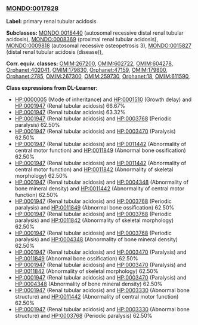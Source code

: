
### [MONDO:0017828](http://purl.obolibrary.org/obo/MONDO_0017828)
**Label:** primary renal tubular acidosis

**Subclasses:** [MONDO:0018440](http://purl.obolibrary.org/obo/MONDO_0018440) (autosomal recessive distal renal tubular acidosis), [MONDO:0008369](http://purl.obolibrary.org/obo/MONDO_0008369) (proximal renal tubular acidosis), [MONDO:0009818](http://purl.obolibrary.org/obo/MONDO_0009818) (autosomal recessive osteopetrosis 3), [MONDO:0015827](http://purl.obolibrary.org/obo/MONDO_0015827) (distal renal tubular acidosis (disease)), 

**Corr. equiv. classes:** [OMIM:267200](http://purl.obolibrary.org/obo/OMIM_267200), [OMIM:602722](http://purl.obolibrary.org/obo/OMIM_602722), [OMIM:604278](http://purl.obolibrary.org/obo/OMIM_604278), [Orphanet:402041](http://www.orpha.net/ORDO/Orphanet_402041), [OMIM:179830](http://purl.obolibrary.org/obo/OMIM_179830), [Orphanet:47159](http://www.orpha.net/ORDO/Orphanet_47159), [OMIM:179800](http://purl.obolibrary.org/obo/OMIM_179800), [Orphanet:2785](http://www.orpha.net/ORDO/Orphanet_2785), [OMIM:267300](http://purl.obolibrary.org/obo/OMIM_267300), [OMIM:259730](http://purl.obolibrary.org/obo/OMIM_259730), [Orphanet:18](http://www.orpha.net/ORDO/Orphanet_18), [OMIM:611590](http://purl.obolibrary.org/obo/OMIM_611590), 

**Class expressions from DL-Learner:**

- [HP:0000005](http://purl.obolibrary.org/obo/HP_0000005) (Mode of inheritance) and [HP:0001510](http://purl.obolibrary.org/obo/HP_0001510) (Growth delay) and [HP:0001947](http://purl.obolibrary.org/obo/HP_0001947) (Renal tubular acidosis) 66.67%
- [HP:0001947](http://purl.obolibrary.org/obo/HP_0001947) (Renal tubular acidosis) 63.32%
- [HP:0001947](http://purl.obolibrary.org/obo/HP_0001947) (Renal tubular acidosis) and [HP:0003768](http://purl.obolibrary.org/obo/HP_0003768) (Periodic paralysis) 62.50%
- [HP:0001947](http://purl.obolibrary.org/obo/HP_0001947) (Renal tubular acidosis) and [HP:0003470](http://purl.obolibrary.org/obo/HP_0003470) (Paralysis) 62.50%
- [HP:0001947](http://purl.obolibrary.org/obo/HP_0001947) (Renal tubular acidosis) and [HP:0011442](http://purl.obolibrary.org/obo/HP_0011442) (Abnormality of central motor function) and [HP:0011849](http://purl.obolibrary.org/obo/HP_0011849) (Abnormal bone ossification) 62.50%
- [HP:0001947](http://purl.obolibrary.org/obo/HP_0001947) (Renal tubular acidosis) and [HP:0011442](http://purl.obolibrary.org/obo/HP_0011442) (Abnormality of central motor function) and [HP:0011842](http://purl.obolibrary.org/obo/HP_0011842) (Abnormality of skeletal morphology) 62.50%
- [HP:0001947](http://purl.obolibrary.org/obo/HP_0001947) (Renal tubular acidosis) and [HP:0004348](http://purl.obolibrary.org/obo/HP_0004348) (Abnormality of bone mineral density) and [HP:0011442](http://purl.obolibrary.org/obo/HP_0011442) (Abnormality of central motor function) 62.50%
- [HP:0001947](http://purl.obolibrary.org/obo/HP_0001947) (Renal tubular acidosis) and [HP:0003768](http://purl.obolibrary.org/obo/HP_0003768) (Periodic paralysis) and [HP:0011849](http://purl.obolibrary.org/obo/HP_0011849) (Abnormal bone ossification) 62.50%
- [HP:0001947](http://purl.obolibrary.org/obo/HP_0001947) (Renal tubular acidosis) and [HP:0003768](http://purl.obolibrary.org/obo/HP_0003768) (Periodic paralysis) and [HP:0011842](http://purl.obolibrary.org/obo/HP_0011842) (Abnormality of skeletal morphology) 62.50%
- [HP:0001947](http://purl.obolibrary.org/obo/HP_0001947) (Renal tubular acidosis) and [HP:0003768](http://purl.obolibrary.org/obo/HP_0003768) (Periodic paralysis) and [HP:0004348](http://purl.obolibrary.org/obo/HP_0004348) (Abnormality of bone mineral density) 62.50%
- [HP:0001947](http://purl.obolibrary.org/obo/HP_0001947) (Renal tubular acidosis) and [HP:0003470](http://purl.obolibrary.org/obo/HP_0003470) (Paralysis) and [HP:0011849](http://purl.obolibrary.org/obo/HP_0011849) (Abnormal bone ossification) 62.50%
- [HP:0001947](http://purl.obolibrary.org/obo/HP_0001947) (Renal tubular acidosis) and [HP:0003470](http://purl.obolibrary.org/obo/HP_0003470) (Paralysis) and [HP:0011842](http://purl.obolibrary.org/obo/HP_0011842) (Abnormality of skeletal morphology) 62.50%
- [HP:0001947](http://purl.obolibrary.org/obo/HP_0001947) (Renal tubular acidosis) and [HP:0003470](http://purl.obolibrary.org/obo/HP_0003470) (Paralysis) and [HP:0004348](http://purl.obolibrary.org/obo/HP_0004348) (Abnormality of bone mineral density) 62.50%
- [HP:0001947](http://purl.obolibrary.org/obo/HP_0001947) (Renal tubular acidosis) and [HP:0003330](http://purl.obolibrary.org/obo/HP_0003330) (Abnormal bone structure) and [HP:0011442](http://purl.obolibrary.org/obo/HP_0011442) (Abnormality of central motor function) 62.50%
- [HP:0001947](http://purl.obolibrary.org/obo/HP_0001947) (Renal tubular acidosis) and [HP:0003330](http://purl.obolibrary.org/obo/HP_0003330) (Abnormal bone structure) and [HP:0003768](http://purl.obolibrary.org/obo/HP_0003768) (Periodic paralysis) 62.50%


